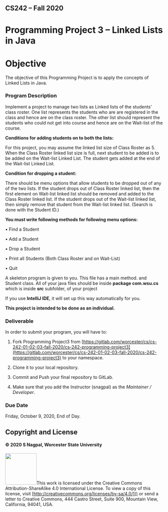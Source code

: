 ## CS242 – Fall 2020

# Programming Project 3 – Linked Lists in Java

# Objective

The objective of this Programming Project is to apply the concepts of Linked Lists in Java.  

### Program Description

Implement a project to manage two lists as Linked lists of the students' class roster. One  list represents the students who are are registered in the class and hence are on the class roster. The other list should represent the students who could not get into course and hence are on the Wait-list of the course. 

**Conditions for adding students on to both the lists:**

For this project, you may assume the linked list size of Class Roster as 5. When the Class Roster linked list size is full, next student to be added is to be added on the Wait-list Linked List. The student gets added at the end of the Wait-list Linked List.

**Condition for dropping a student:**

There should be menu options that allow students to be dropped out of any of the two lists. If the student drops out of Class Roster linked list, then the first element on Wait-list linked list should be removed and added to the Class Roster linked list. If the student drops out of the Wait-list linked list, then simply remove that student from the Wait-list linked list. (Search is done with the Student ID.)



**You must write following methods for following menu options:**

• Find a Student

• Add a Student

• Drop a Student

• Print all Students (Both Class Roster and on Wait-List)

• Quit



A skeleton  program is given to you. This file has a main method. and Student class.
All of your java files should be inside **package com.wsu.cs** which is inside **src** subfolder, of your project

If you use **IntelliJ IDE**,  it will set up this way automatically for you.

**This project is intended to be done as an individual.**



### Deliverable

In order to submit your program, you will have to:

1. Fork Programming Project3 from [https://gitlab.com/worcester/cs/cs-242-01-02-03-fall-2020/cs-242-programming-project3](https://gitlab.com/worcester/cs/cs-242-01-02-03-fall-2020/cs-242-programming-project3) to your namespace.

2. Clone it to your local repository.

3. Commit and Push your  final repository to GitLab.

4. Make sure that you add the Instructor (snagpal) as the *Maintainer / Developer*.

### Due Date

Friday, October 9, 2020, End of Day.

## Copyright and License

#### &copy; 2020 S Nagpal, Worcester State University



<img src="http://mirrors.creativecommons.org/presskit/buttons/88x31/png/by-sa.png" width=100px/>This work is licensed under the Creative Commons Attribution-ShareAlike 4.0 International License. To view a copy of this license, visit [http://creativecommons.org/licenses/by-sa/4.0/]() or send a letter to Creative Commons, 444 Castro Street, Suite 900, Mountain View, California, 94041, USA.
